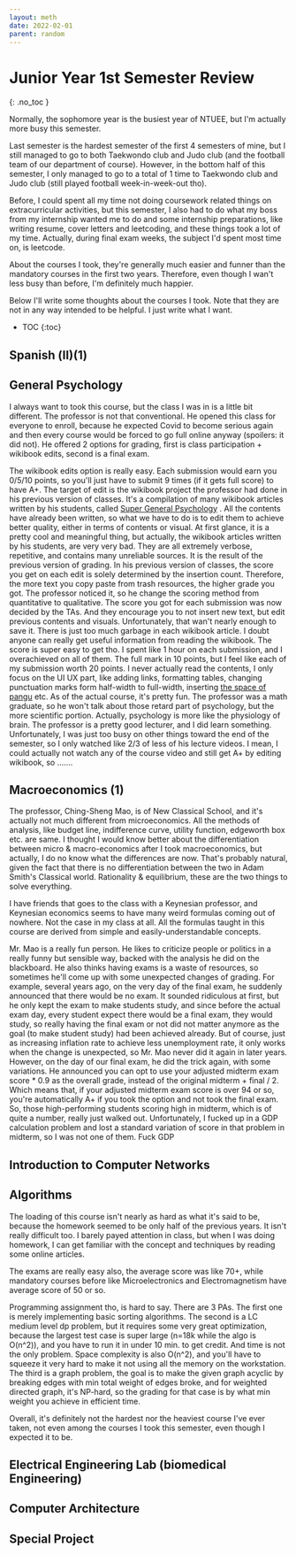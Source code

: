 ```yaml
---
layout: meth
date: 2022-02-01
parent: random
---
```

# Junior Year 1st Semester Review
{: .no_toc }

Normally, the sophomore year is the busiest year of NTUEE, but I'm actually more busy this semester.

Last semester is the hardest semester of the first 4 semesters of mine, but I still managed to go to both Taekwondo club and Judo club (and the football team of our department of course). However, in the bottom half of this semester, I only managed to go to a total of 1 time to Taekwondo club and Judo club (still played football week-in-week-out tho).

Before, I could spent all my time not doing coursework related things on extracurricular activities, but this semester, I also had to do what my boss from my internship wanted me to do and some internship preparations, like writing resume, cover letters and leetcoding, and these things took a lot of my time. Actually, during final exam weeks, the subject I'd spent most time on, is leetcode.

About the courses I took, they're generally much easier and funner than the mandatory courses in the first two years. Therefore, even though I wan't less busy than before, I'm definitely much happier.

Below I'll write some thoughts about the courses I took. Note that they are not in any way intended to be helpful. I just write what I want.

- TOC
{:toc}

## Spanish (Ⅱ)(1)

## General Psychology
I always want to took this course, but the class I was in is a little bit different. The professor is not that conventional. He opened this class for everyone to enroll, because he expected Covid to become serious again and then every course would be forced to go full online anyway (spoilers: it did not). He offered 2 options for grading, first is class participation + wikibook edits, second is a final exam.

The wikibook edits option is really easy. Each submission would earn you 0/5/10 points, so you'll just have to submit 9 times (if it gets full score) to have A+. The target of edit is the wikibook project the professor had done in his previous version of classes. It's a compilation of many wikibook articles written by his students, called [Super General Psychology](https://zh.wikibooks.org/zh-tw/%E8%B6%85%E6%99%AE%E9%80%9A%E5%BF%83%E7%90%86%E5%AD%A6) . All the contents have already been written, so what we have to do is to edit them to achieve better quality, either in terms of contents or visual. 
At first glance, it is a pretty cool and meaningful thing, but actually, the wikibook articles written by his students, are very very bad. They are all extremely verbose, repetitive, and contains many unreliable sources. It is the result of the previous version of grading. In his previous version of classes, the score you get on each edit is solely determined by the insertion count. Therefore, the more text you copy paste from trash resources, the higher grade you got. The professor noticed it, so he change the scoring method from quantitative to qualitative. The score you got for each submission was now decided by the TAs. And they encourage you to not insert new text, but edit previous contents and visuals. Unfortunately, that wan't nearly enough to save it. There is just too much garbage in each wikibook article. I doubt anyone can really get useful information from reading the wikibook. 
The score is super easy to get tho. I spent like 1 hour on each submission, and I overachieved on all of them. The full mark in 10 points, but I feel like each of my submission worth 20 points. I never actually read the contents, I only focus on the UI UX part, like adding links, formatting tables, changing punctuation marks form half-width to full-width, inserting [the space of pangu](https://github.com/vinta/pangu.js) etc.
As of the actual course, it's pretty fun. The professor was a math graduate, so he won't talk about those retard part of psychology, but the more scientific portion. Actually, psychology is more like the physiology of brain. The professor is a pretty good lecturer, and I did learn something. Unfortunately, I was just too busy on other things toward the end of the semester, so I only watched like 2/3 of less of his lecture videos. I mean, I could actually not watch any of the course video and still get A+ by editing wikibook, so .......


## Macroeconomics (1)
The professor, Ching-Sheng Mao, is of New Classical School, and it's actually not much different from microeconomics. All the methods of analysis, like budget line, indifference curve, utility function, edgeworth box etc. are same. I thought I would know better about the differentiation between micro & macro-economics after I took macroeconomics, but actually, I do no know what the differences are now. That's probably natural, given the fact that there is no differentiation between the two in Adam Smith's Classical world. Rationality & equilibrium, these are the two things to solve everything.

I have friends that goes to the class with a Keynesian professor, and Keynesian economics seems to have many weird formulas coming out of nowhere. Not the case in my class at all. All the formulas taught in this course are derived from simple and easily-understandable concepts.

Mr. Mao is a really fun person. He likes to criticize people or politics in a really funny but sensible way, backed with the analysis he did on the blackboard. He also thinks having exams is a waste of resources, so sometimes he'll come up with some unexpected changes of grading. For example, several years ago, on the very day of the final exam, he suddenly announced that there would be no exam. It sounded ridiculous at first, but he only kept the exam to make students study, and since before the actual exam day, every student expect there would be a final exam, they would study, so really having the final exam or not did not matter anymore as the goal (to make student study) had been achieved already. But of course, just as increasing inflation rate to achieve less unemployment rate, it only works when the change is unexpected, so Mr. Mao never did it again in later years. However, on the day of our final exam, he did the trick again, with some variations. He announced you can opt to use your adjusted midterm exam score * 0.9 as the overall grade, instead of the original midterm + final / 2. Which means that, if your adjusted midterm exam score is over 94 or so, you're automatically A+ if you took the option and not took the final exam.
So, those high-performing students scoring high in midterm, which is of quite a number, really just walked out. Unfortunately, I fucked up in a GDP calculation problem and lost a standard variation of score in that problem in midterm, so I was not one of them. Fuck GDP 

## Introduction to Computer Networks

## Algorithms
The loading of this course isn't nearly as hard as what it's said to be, because the homework seemed to be only half of the previous years. It isn't really difficult too. I barely payed attention in class, but when I was doing homework, I can get familiar with the concept and techniques by reading some online articles. 

The exams are really easy also, the average score was like 70+, while mandatory courses before like Microelectronics and Electromagnetism have average score of 50 or so.

Programming assignment tho, is hard to say. There are 3 PAs. The first one is merely implementing basic sorting algorithms. The second is a LC medium level dp problem, but it requires some very great optimization, because the largest test case is super large (n=18k while the algo is O(n^2)), and you have to run it in under 10 min. to get credit. And time is not the only problem. Space complexity is also O(n^2), and you'll have to squeeze it very hard to make it not using all the memory on the workstation. The third is a graph problem, the goal is to make the given graph acyclic by breaking edges with min total weight of edges broke, and for weighted directed graph, it's NP-hard, so the grading for that case is by what min weight you achieve in efficient time.

Overall, it's definitely not the hardest nor the heaviest course I've ever taken, not even among the courses I took this semester, even though I expected it to be.

## Electrical Engineering Lab (biomedical Engineering) 

## Computer Architecture

## Special Project
